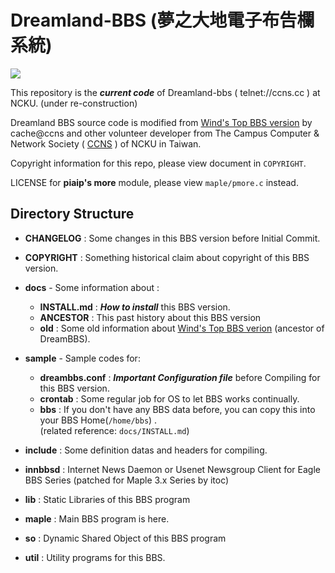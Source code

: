 # Dreamland-BBS (夢之大地電子布告欄系統)

![](https://i.imgur.com/c7XQP7k.png)

This repository is the ***current code*** of Dreamland-bbs ( telnet://ccns.cc ) at NCKU. (under re-construction)

Dreamland BBS source code is modified from [Wind's Top BBS version](http://windtop.yzu.edu.tw/) 
by cache@ccns and other volunteer developer from 
The Campus Computer & Network Society ( [CCNS](https://ccns.github.io) ) of NCKU in Taiwan.

Copyright information for this repo, please view document in `COPYRIGHT`. 

LICENSE for **piaip's more** module, please view `maple/pmore.c` instead.

## Directory Structure

* **CHANGELOG**      : Some changes in this BBS version before Initial Commit.

* **COPYRIGHT**      : Something historical claim about copyright of this BBS version.

* **docs**   - Some information about :
    + **INSTALL.md**     : ***How to install*** this BBS version.
    + **ANCESTOR**       : This past history about this BBS version
    + **old**            : Some old information about [Wind's Top BBS verion](http://windtop.yzu.edu.tw) (ancestor of DreamBBS).

* **sample** - Sample codes for:
    + **dreambbs.conf** : ***Important Configuration file*** before Compiling for this BBS version.
    + **crontab**       : Some regular job for OS to let BBS works continually.
    + **bbs**           : If you don't have any BBS data before, you can copy this into your BBS Home(`/home/bbs`) .<br>
                     (related reference: `docs/INSTALL.md`)

+ **include**  : Some definition datas and headers for compiling.

+ **innbbsd**  : Internet News Daemon or Usenet Newsgroup Client for Eagle BBS Series (patched for Maple 3.x Series by itoc) 

+ **lib**      : Static Libraries of this BBS program

+ **maple**    : Main BBS program is here.

+ **so**       : Dynamic Shared Object of this BBS program

+ **util**     : Utility programs for this BBS.

